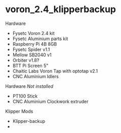 # voron_2.4_klipperbackup

Hardware
- Fysetc Voron 2.4 kit
- Fysetc Aluminium parts kit
- Raspberry Pi 4B 8GB
- Fysetc Spider v1.1
- Mellow SB2040 v1
- Orbiter v1.8?
- BTT Pi Screen 5"
- Chaitic Labs Voron Tap with optotap v2.1
- CNC Aluminium Idlers

Hardware *Not installed*
- PT100 Stick
- CNC Aluminium Clockwork extruder 

Klipper Mods
- Klipper-backup
- 